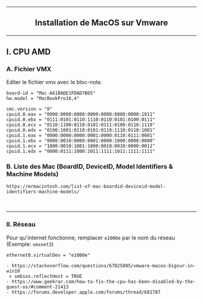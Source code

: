 -------------------------------------------------------------------------------------------------------------------------
## <p align='center'> Installation de MacOS sur Vmware </p>

-------------------------------------------------------------------------------------------------------------------------
## I. CPU AMD
### A. Fichier VMX
Editer le fichier vmx avec le bloc-note.
```
board-id = "Mac-A61BADE1FDAD7B05"
hw.model = "MacBookPro16,4"

smc.version = "0"
cpuid.0.eax = "0000:0000:0000:0000:0000:0000:0000:1011"
cpuid.0.ebx = "0111:0101:0110:1110:0110:0101:0100:0111"
cpuid.0.ecx = "0110:1100:0110:0101:0111:0100:0110:1110"
cpuid.0.edx = "0100:1001:0110:0101:0110:1110:0110:1001"
cpuid.1.eax = "0000:0000:0000:0001:0000:0110:0111:0001"
cpuid.1.ebx = "0000:0010:0000:0001:0000:1000:0000:0000"
cpuid.1.ecx = "1000:0010:1001:1000:0010:0010:0000:0011"
cpuid.1.edx = "0000:0111:1000:1011:1111:1011:1111:1111"
```

### B. Liste des Mac (BoardID, DeviceID, Model Identifiers & Machine Models)

```
https://mrmacintosh.com/list-of-mac-boardid-deviceid-model-identifiers-machine-models/
```

<br />

-------------------------------------------------------------------------------------------------------------------------
### II. Réseau
Pour qu'internet fonctionne, remplacer `e1000e` par le nom du réseau (Exemple: `vmxnet3`)
```
ethernet0.virtualDev = "e1000e"
```



```
- https://stackoverflow.com/questions/67025805/vmware-macos-bigsur-in-win10
 > smbios.reflectHost = TRUE
- https://www.geekrar.com/how-to-fix-the-cpu-has-been-disabled-by-the-guest-os/#comment-21413
- https://forums.developer.apple.com/forums/thread/681787
```


